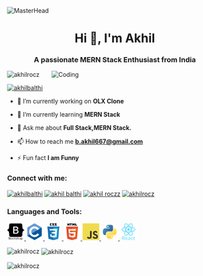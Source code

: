 ![MasterHead](https://builtin.com/sites/www.builtin.com/files/styles/og/public/full-stack-developer.jpg)
<h1 align="center">Hi 👋, I'm Akhil</h1>
<h3 align="center">A passionate MERN Stack Enthusiast from India</h3>
<img align="right" alt="Coding" width="400" src="https://mir-s3-cdn-cf.behance.net/project_modules/hd/06f21a161921919.63cd7887d0a70.gif">

<p align="left"> <img src="https://komarev.com/ghpvc/?username=akhilrocz&label=Profile%20views&color=0e75b6&style=flat" alt="akhilrocz" /> </p>

<p align="left"> <a href="https://twitter.com/akhilbalthi" target="blank"><img src="https://img.shields.io/twitter/follow/akhilbalthi?logo=twitter&style=for-the-badge" alt="akhilbalthi" /></a> </p>

- 🔭 I’m currently working on **OLX Clone**

- 🌱 I’m currently learning **MERN Stack**

- 💬 Ask me about **Full Stack,MERN Stack.**

- 📫 How to reach me **b.akhil667@gmail.com**

- ⚡ Fun fact **I am Funny**

<h3 align="left">Connect with me:</h3>
<p align="left">
<a href="https://twitter.com/akhilbalthi" target="blank"><img align="center" src="https://raw.githubusercontent.com/rahuldkjain/github-profile-readme-generator/master/src/images/icons/Social/twitter.svg" alt="akhilbalthi" height="30" width="40" /></a>
<a href="https://linkedin.com/in/akhil balthi" target="blank"><img align="center" src="https://raw.githubusercontent.com/rahuldkjain/github-profile-readme-generator/master/src/images/icons/Social/linked-in-alt.svg" alt="akhil balthi" height="30" width="40" /></a>
<a href="https://kaggle.com/akhil roczz" target="blank"><img align="center" src="https://raw.githubusercontent.com/rahuldkjain/github-profile-readme-generator/master/src/images/icons/Social/kaggle.svg" alt="akhil roczz" height="30" width="40" /></a>
<a href="https://instagram.com/akhilrocz" target="blank"><img align="center" src="https://raw.githubusercontent.com/rahuldkjain/github-profile-readme-generator/master/src/images/icons/Social/instagram.svg" alt="akhilrocz" height="30" width="40" /></a>
</p>

<h3 align="left">Languages and Tools:</h3>
<p align="left"> <a href="https://getbootstrap.com" target="_blank" rel="noreferrer"> <img src="https://raw.githubusercontent.com/devicons/devicon/master/icons/bootstrap/bootstrap-plain-wordmark.svg" alt="bootstrap" width="40" height="40"/> </a> <a href="https://www.cprogramming.com/" target="_blank" rel="noreferrer"> <img src="https://raw.githubusercontent.com/devicons/devicon/master/icons/c/c-original.svg" alt="c" width="40" height="40"/> </a> <a href="https://www.w3schools.com/css/" target="_blank" rel="noreferrer"> <img src="https://raw.githubusercontent.com/devicons/devicon/master/icons/css3/css3-original-wordmark.svg" alt="css3" width="40" height="40"/> </a> <a href="https://www.w3.org/html/" target="_blank" rel="noreferrer"> <img src="https://raw.githubusercontent.com/devicons/devicon/master/icons/html5/html5-original-wordmark.svg" alt="html5" width="40" height="40"/> </a> <a href="https://developer.mozilla.org/en-US/docs/Web/JavaScript" target="_blank" rel="noreferrer"> <img src="https://raw.githubusercontent.com/devicons/devicon/master/icons/javascript/javascript-original.svg" alt="javascript" width="40" height="40"/> </a> <a href="https://www.python.org" target="_blank" rel="noreferrer"> <img src="https://raw.githubusercontent.com/devicons/devicon/master/icons/python/python-original.svg" alt="python" width="40" height="40"/> </a> <a href="https://reactjs.org/" target="_blank" rel="noreferrer"> <img src="https://raw.githubusercontent.com/devicons/devicon/master/icons/react/react-original-wordmark.svg" alt="react" width="40" height="40"/> </a> </p>

<p><img align="left" src="https://github-readme-stats.vercel.app/api/top-langs?username=akhilrocz&show_icons=true&locale=en&layout=compact" alt="akhilrocz" /></p>

<p>&nbsp;<img align="center" src="https://github-readme-stats.vercel.app/api?username=akhilrocz&show_icons=true&locale=en" alt="akhilrocz" /></p>

<p><img align="center" src="https://github-readme-streak-stats.herokuapp.com/?user=akhilrocz&" alt="akhilrocz" /></p>
